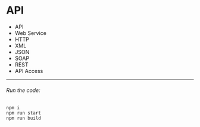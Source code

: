 # API

- API
- Web Service
- HTTP
- XML
- JSON
- SOAP
- REST
- API Access

------

###### Run the code:

```
npm i
npm run start
npm run build
```
